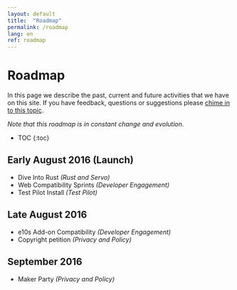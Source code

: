 ```yaml
---
layout: default
title:  "Roadmap"
permalink: /roadmap
lang: en
ref: roadmap
---
```


# Roadmap

In this page we describe the past, current and future activities that we have on this site. If you have feedback, questions or suggestions please [chime in to this topic](#).

*Note that this roadmap is in constant change and evolution.*

* TOC
{:toc}

## Early August 2016 (Launch)

* Dive Into Rust *(Rust and Servo)*
* Web Compatibility Sprints *(Developer Engagement)*
* Test Pilot Install *(Test Pilot)*

## Late August 2016

* e10s Add-on Compatibility *(Developer Engagement)*
* Copyright petition *(Privacy and Policy)*

## September 2016

* Maker Party *(Privacy and Policy)*
